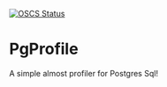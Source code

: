 [![OSCS Status](https://www.oscs1024.com/platform/badge/jatisto/PgProfiler.svg?size=small)](https://www.oscs1024.com/project/jatisto/PgProfiler?ref=badge_small)

# PgProfile

A simple almost profiler for Postgres Sql!
